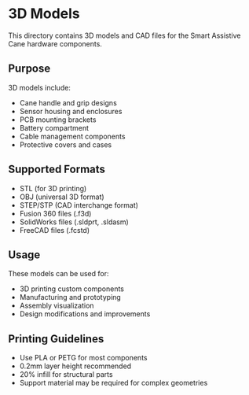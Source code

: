 # 3D Models

This directory contains 3D models and CAD files for the Smart Assistive Cane hardware components.

## Purpose

3D models include:
- Cane handle and grip designs
- Sensor housing and enclosures
- PCB mounting brackets
- Battery compartment
- Cable management components
- Protective covers and cases

## Supported Formats

- STL (for 3D printing)
- OBJ (universal 3D format)
- STEP/STP (CAD interchange format)
- Fusion 360 files (.f3d)
- SolidWorks files (.sldprt, .sldasm)
- FreeCAD files (.fcstd)

## Usage

These models can be used for:
- 3D printing custom components
- Manufacturing and prototyping
- Assembly visualization
- Design modifications and improvements

## Printing Guidelines

- Use PLA or PETG for most components
- 0.2mm layer height recommended
- 20% infill for structural parts
- Support material may be required for complex geometries